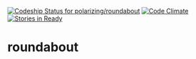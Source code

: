 [ ![Codeship Status for polarizing/roundabout](https://codeship.com/projects/54b27160-3731-0134-75ba-02b643534a44/status?branch=master)](https://codeship.com/projects/165759)
[![Code Climate](https://codeclimate.com/github/polarizing/roundabout/badges/gpa.svg)](https://codeclimate.com/github/polarizing/roundabout)
[![Stories in Ready](https://badge.waffle.io/polarizing/roundabout.png?label=ready&title=Ready)](https://waffle.io/polarizing/roundabout)
# roundabout
